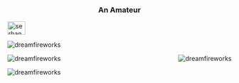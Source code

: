 <h3 align="center">An Amateur</h3>
<a href="https://linkedin.com/in/serhan-eraslan" target="blank"><img align="center" src="https://cdn.jsdelivr.net/npm/simple-icons@3.0.1/icons/linkedin.svg" alt="serhan-eraslan" height="30" width="40" /></a>
</p>
<p>&nbsp;<img align="left" src="https://github-readme-stats.vercel.app/api?username=dreamfireworks&hide=contribs&show_icons=true&locale=en&theme=dark" alt="dreamfireworks" /></p>

<p><img align="right" src="https://github-readme-stats.vercel.app/api/top-langs?username=dreamfireworks&show_icons=true&locale=en&layout=compact&theme=dark" alt="dreamfireworks" /></p>

<p><img align="center" src="https://github-readme-streak-stats.herokuapp.com/?user=dreamfireworks&theme=dark" alt="dreamfireworks" /></p>

<p align="left"> <img src="https://komarev.com/ghpvc/?username=dreamfireworks&label=Profile%20views&color=0e75b6&style=flat" alt="dreamfireworks" /> </p>
